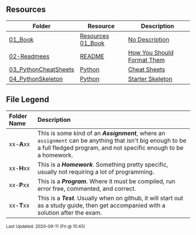 ## Resources
| Folder | Resource | Description|
 | ------------|------------|------------|
 | [01_Book](https://github.com/rugbyprof/4663-Cryptography/tree/master/Resources/01_Book) | [ Resources 01_Book ](https://github.com/rugbyprof/4663-Cryptography/tree/master/Resources/01_Book) | [ No Description](https://github.com/rugbyprof/4663-Cryptography/tree/master/Resources/01_Book) | [N/A](https://github.com/rugbyprof/4663-Cryptography/tree/master/Resources/01_Book) |
 | [02-Readmees](https://github.com/rugbyprof/4663-Cryptography/tree/master/Resources/02-Readmees) | [ README ](https://github.com/rugbyprof/4663-Cryptography/tree/master/Resources/02-Readmees) | [ How You Should Format Them](https://github.com/rugbyprof/4663-Cryptography/tree/master/Resources/02-Readmees) | [02-Readmees](https://github.com/rugbyprof/4663-Cryptography/tree/master/Resources/02-Readmees) | [ General Idea](https://github.com/rugbyprof/4663-Cryptography/tree/master/Resources/02-Readmees) | [02-Readmees](https://github.com/rugbyprof/4663-Cryptography/tree/master/Resources/02-Readmees) | [ README's For UVA Assignments](https://github.com/rugbyprof/4663-Cryptography/tree/master/Resources/02-Readmees) | [02-Readmees](https://github.com/rugbyprof/4663-Cryptography/tree/master/Resources/02-Readmees) | [ Example Assignment README](https://github.com/rugbyprof/4663-Cryptography/tree/master/Resources/02-Readmees) | [02-Readmees](https://github.com/rugbyprof/4663-Cryptography/tree/master/Resources/02-Readmees) | [ 111734 ](https://github.com/rugbyprof/4663-Cryptography/tree/master/Resources/02-Readmees) | [ Hectic Pyranomax Syndicated Hexogram](https://github.com/rugbyprof/4663-Cryptography/tree/master/Resources/02-Readmees) | [02-Readmees](https://github.com/rugbyprof/4663-Cryptography/tree/master/Resources/02-Readmees) | [ Peggy Sue](https://github.com/rugbyprof/4663-Cryptography/tree/master/Resources/02-Readmees) | [02-Readmees](https://github.com/rugbyprof/4663-Cryptography/tree/master/Resources/02-Readmees) | [ Description:](https://github.com/rugbyprof/4663-Cryptography/tree/master/Resources/02-Readmees) | [02-Readmees](https://github.com/rugbyprof/4663-Cryptography/tree/master/Resources/02-Readmees) | [ Files](https://github.com/rugbyprof/4663-Cryptography/tree/master/Resources/02-Readmees) | [02-Readmees](https://github.com/rugbyprof/4663-Cryptography/tree/master/Resources/02-Readmees) | [|      | File                       | Description                                                |](https://github.com/rugbyprof/4663-Cryptography/tree/master/Resources/02-Readmees) | [02-Readmees](https://github.com/rugbyprof/4663-Cryptography/tree/master/Resources/02-Readmees) | [ Instructions](https://github.com/rugbyprof/4663-Cryptography/tree/master/Resources/02-Readmees) | [02-Readmees](https://github.com/rugbyprof/4663-Cryptography/tree/master/Resources/02-Readmees) | [ Sources](https://github.com/rugbyprof/4663-Cryptography/tree/master/Resources/02-Readmees) | [N/A](https://github.com/rugbyprof/4663-Cryptography/tree/master/Resources/02-Readmees) |
 | [03_PythonCheatSheets](https://github.com/rugbyprof/4663-Cryptography/tree/master/Resources/03_PythonCheatSheets) | [ Python ](https://github.com/rugbyprof/4663-Cryptography/tree/master/Resources/03_PythonCheatSheets) | [ Cheat Sheets](https://github.com/rugbyprof/4663-Cryptography/tree/master/Resources/03_PythonCheatSheets) | [03_PythonCheatSheets](https://github.com/rugbyprof/4663-Cryptography/tree/master/Resources/03_PythonCheatSheets) | [ Files](https://github.com/rugbyprof/4663-Cryptography/tree/master/Resources/03_PythonCheatSheets) | [03_PythonCheatSheets](https://github.com/rugbyprof/4663-Cryptography/tree/master/Resources/03_PythonCheatSheets) | [|      | File                                                   | Description                             |](https://github.com/rugbyprof/4663-Cryptography/tree/master/Resources/03_PythonCheatSheets) | [N/A](https://github.com/rugbyprof/4663-Cryptography/tree/master/Resources/03_PythonCheatSheets) |
 | [04_PythonSkeleton](https://github.com/rugbyprof/4663-Cryptography/tree/master/Resources/04_PythonSkeleton) | [ Python ](https://github.com/rugbyprof/4663-Cryptography/tree/master/Resources/04_PythonSkeleton) | [ Starter Skeleton](https://github.com/rugbyprof/4663-Cryptography/tree/master/Resources/04_PythonSkeleton) | [04_PythonSkeleton](https://github.com/rugbyprof/4663-Cryptography/tree/master/Resources/04_PythonSkeleton) | [ Preferred Method](https://github.com/rugbyprof/4663-Cryptography/tree/master/Resources/04_PythonSkeleton) | [04_PythonSkeleton](https://github.com/rugbyprof/4663-Cryptography/tree/master/Resources/04_PythonSkeleton) | [ Not Good](https://github.com/rugbyprof/4663-Cryptography/tree/master/Resources/04_PythonSkeleton) | [04_PythonSkeleton](https://github.com/rugbyprof/4663-Cryptography/tree/master/Resources/04_PythonSkeleton) | [input_file="plaintext.txt"   what if I want to run a different file? Change source code I guess.](https://github.com/rugbyprof/4663-Cryptography/tree/master/Resources/04_PythonSkeleton) | [04_PythonSkeleton](https://github.com/rugbyprof/4663-Cryptography/tree/master/Resources/04_PythonSkeleton) | [output_file="encrypted.txt"  wait, what if I'm decrypting? Create another variable "output_decrypt_file" and then](https://github.com/rugbyprof/4663-Cryptography/tree/master/Resources/04_PythonSkeleton) | [04_PythonSkeleton](https://github.com/rugbyprof/4663-Cryptography/tree/master/Resources/04_PythonSkeleton) | [ we can add more variables like "input_cipher_text" or "output_plaintext" etc etc etc.](https://github.com/rugbyprof/4663-Cryptography/tree/master/Resources/04_PythonSkeleton) | [04_PythonSkeleton](https://github.com/rugbyprof/4663-Cryptography/tree/master/Resources/04_PythonSkeleton) | [method="encrypting"          to decrypt: edit file and change this line! Also rename all your variables for in and](https://github.com/rugbyprof/4663-Cryptography/tree/master/Resources/04_PythonSkeleton) | [04_PythonSkeleton](https://github.com/rugbyprof/4663-Cryptography/tree/master/Resources/04_PythonSkeleton) | [ out files so they make sense.](https://github.com/rugbyprof/4663-Cryptography/tree/master/Resources/04_PythonSkeleton) | [04_PythonSkeleton](https://github.com/rugbyprof/4663-Cryptography/tree/master/Resources/04_PythonSkeleton) | [shift_value=3                you see the point yet?](https://github.com/rugbyprof/4663-Cryptography/tree/master/Resources/04_PythonSkeleton) | [04_PythonSkeleton](https://github.com/rugbyprof/4663-Cryptography/tree/master/Resources/04_PythonSkeleton) | [ Worst Method](https://github.com/rugbyprof/4663-Cryptography/tree/master/Resources/04_PythonSkeleton) | [04_PythonSkeleton](https://github.com/rugbyprof/4663-Cryptography/tree/master/Resources/04_PythonSkeleton) | [ Files](https://github.com/rugbyprof/4663-Cryptography/tree/master/Resources/04_PythonSkeleton) | [04_PythonSkeleton](https://github.com/rugbyprof/4663-Cryptography/tree/master/Resources/04_PythonSkeleton) | [|      | File                       | Description                         |](https://github.com/rugbyprof/4663-Cryptography/tree/master/Resources/04_PythonSkeleton) | [N/A](https://github.com/rugbyprof/4663-Cryptography/tree/master/Resources/04_PythonSkeleton) |
 
    
## File Legend

| Folder Name | Description |
|:-----------|:-------------|
|xx-**A**xx | This is some kind of an ***Assignment***, where an `assignment` can be anything that isn't big enough to be a full fledged program, and not specific enough to be a homework. |
|xx-**H**xx | This is a ***Homework***. Something pretty specific, usually not requiring a lot of programming. |
|xx-**P**xx | This is a ***Program***. Where it must be compiled, run error free, commented, and correct. |
|xx-**T**xx | This is a ***Test***. Usually when on github, it will start out as a study guide, then get accompanied with a solution after the exam. |

    
<sup>Last Updated: 2020-09-11 (Fri @ 15:45)</sup>